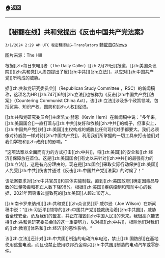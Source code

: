 ###  [:house:返回](README.md)
---


## 【秘翻在线】共和党提出《反击中国共产党法案》
`3/1/2024 2:29 AM UTC 秘密翻譯組G-Translators` [轉載自GNews](https://gnews.org/articles/2354821)

图片来源：The Hill         

根据[[zh:每日来电]]者（The Daily Caller）[[zh:2月29日]]报道，[[zh:美国众议院]][[zh:共和党]]人周四提出了反[[zh:中共]][[zh:立法]]，以应对[[zh:中国共产党]]所构成的威胁。

据[[zh:共和党研究委员会]]（Republican Study Committee ，RSC）的新闻稿称，这项名为HR [[zh:747]]6的[[zh:立法]]也被称为《反击[[zh:中国共产党]]法案》（Countering Communist China Act），该[[zh:立法]]涉及多个政策领域，包括贸易、知识产权、国防和[[zh:人权]]促进。

[[zh:共和党研究委员会]]主席凯文·赫恩（Kevin Hern）在新闻稿中说："多年来，[[zh:美国国会]]一直打着与[[zh:中共]]友好和依赖[[zh:中共]]的幌子，但事实上，[[zh:中国共产党]]对[[zh:美国]]主权构成的威胁比任何现代对手都要大。我们必须像对待威胁一样对待[[zh:中国共产党]]，利用我们所掌握的一切工具来打击他们对我们学校和[[zh:政府]]的影响。"

"这项法案以全面而有力的方式打击[[zh:中共]]，将[[zh:美国]]的安全和[[zh:经济]]保障放在首位。这是[[zh:美国国会]]有史以来针对[[zh:中共]]的最强有力的[[zh:立法]]，这是有充分理由的。现在是[[zh:国会]]采取实际行动保护[[zh:美国]]人免受[[zh:中共]]伤害并通过《反击[[zh:中国共产党]]法案》的时候了！“

该法案要求对[[zh:中共官员]]和实体实施制裁，直到[[zh:美国政府]]确定因毒品导致的过量吸毒和死亡人数下降98%。根据[[zh:美国]]疾病控制和预防中心的数据，2021年因吸毒过量致死的[[zh:美国]]人超过10万人。

[[zh:南卡罗来纳州]][[zh:共和党]][[zh:众议员]]乔·威尔逊（Joe Wilson）在新闻稿中说："[[zh:习近平]]领导的[[zh:中国共产党]]独裁统治着[[zh:中共国]]，威胁着全球安全，危及我们的盟友，并正在摧毁[[zh:中国人民]]的未来。我很高兴能支持[[zh:共和党研究委员会]]的这一重要努力，以对抗[[zh:中共]]，根除他们对我们的[[zh:教育]]体系和[[zh:经济]]的恶性影响。“

该[[zh:立法]]还针对[[zh:中共国]]制造的电动汽车电池，禁止[[zh:国防部]]在基地使用这些电池，而且也禁止使用联邦资金购买[[zh:中共国]]制造的电动汽车或零部件。
